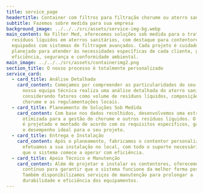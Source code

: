 ```yaml
---
title: service_page
headertitle: Container com filtros para filtração chorume ou aterro sanitário
subtitle: Fazemos sobre medida para sua empresa
background_image: ../../../src/assets/service-img-bg.webp
main_content: Na Filter Med, oferecemos soluções sob medida para o tratamento de
  resíduos líquidos em aterros sanitários, com destaque para contentores
  equipados com sistemas de filtragem avançados. Cada projeto é cuidadosamente
  planejado para atender às necessidades específicas de cada cliente, garantindo
  eficiência, segurança e conformidade ambiental.
main_image: ../../../src/assets/containerimg2.png
section_title: O nosso processo é totalmente personalizado
service_card:
  - card_title: Análise Detalhada
    card_content: Começamos por compreender as particularidades do seu projeto. A
      nossa equipa técnica realiza uma análise detalhada do aterro sanitário,
      considerando fatores como volume de resíduos líquidos, composição do
      chorume e as regulamentações locais.
  - card_title: Planeamento de Soluções Sob Medida 
    card_content: Com base nos dados recolhidos, desenvolvemos uma estratégia
      otimizada para a gestão do chorume e outros resíduos líquidos. O contentor
      é projetado e montado de acordo com os requisitos específicos, garantindo
      o desempenho ideal para o seu projeto.
  - card_title: Entrega e Instalação
    card_content: Após o planeamento, fabricamos o contentor personalizado e
      efetuamos a sua instalação no local, com todo o suporte necessário para
      que o sistema comece a operar com eficiência.
  - card_title: Apoio Técnico e Manutenção
    card_content: Além de projetar e instalar os contentores, oferecemos suporte
      contínuo para garantir que o sistema funcione da melhor forma possível.
      Também disponibilizamos serviços de manutenção para prolongar a
      durabilidade e eficiência dos equipamentos.
---
```

